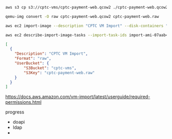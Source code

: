```sh
aws s3 cp s3://cptc-vms/cptc-payment-web.qcow2 ./cptc-payment-web.qcow2

qemu-img convert -O raw cptc-payment-web.qcow2 cptc-payment-web.raw

aws ec2 import-image --description "CPTC VM Import" --disk-containers "file:///home/ubuntu/vms/config.json"

aws ec2 describe-import-image-tasks --import-task-ids import-ami-07aab4494a9ec633f
```

```json
[
  {
    "Description": "CPTC VM Import",
    "Format": "raw",
    "UserBucket": {
        "S3Bucket": "cptc-vms",
        "S3Key": "cptc-payment-web.raw"
    }
  }
]
```

https://docs.aws.amazon.com/vm-import/latest/userguide/required-permissions.html

progress
- doapi
- ldap
- 